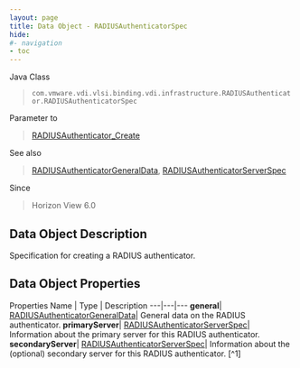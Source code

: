 ```yaml
---
layout: page
title: Data Object - RADIUSAuthenticatorSpec
hide:
#- navigation
- toc
---
```






Java Class
> `com.vmware.vdi.vlsi.binding.vdi.infrastructure.RADIUSAuthenticator.RADIUSAuthenticatorSpec`

Parameter to
> [RADIUSAuthenticator_Create](vdi.infrastructure.RADIUSAuthenticator.md#create)

See also
> [RADIUSAuthenticatorGeneralData](vdi.infrastructure.RADIUSAuthenticator.GeneralData.md), [RADIUSAuthenticatorServerSpec](vdi.infrastructure.RADIUSAuthenticator.ServerData.md)

Since
> Horizon View 6.0


## Data Object Description

Specification for creating a RADIUS authenticator.

## Data Object Properties
Properties
Name |  Type |  Description
---|---|---
**general**| [RADIUSAuthenticatorGeneralData](vdi.infrastructure.RADIUSAuthenticator.GeneralData.md)|  General data on the RADIUS authenticator.
**primaryServer**| [RADIUSAuthenticatorServerSpec](vdi.infrastructure.RADIUSAuthenticator.ServerData.md)|  Information about the primary server for this RADIUS authenticator.
**secondaryServer**| [RADIUSAuthenticatorServerSpec](vdi.infrastructure.RADIUSAuthenticator.ServerData.md)|  Information about the (optional) secondary server for this RADIUS authenticator. [^1]
 


 
